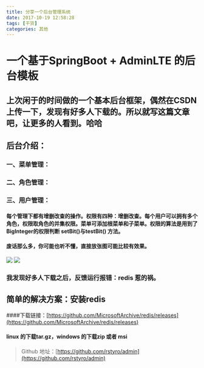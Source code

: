 ```yaml
---
title: 分享一个后台管理系统
date: 2017-10-19 12:58:28
tags: [干货]
categories: 其他
---
```

# 一个基于SpringBoot + AdminLTE 的后台模板
## 上次闲于的时间做的一个基本后台框架，偶然在CSDN 上传一下，发现有好多人下载的。所以就写这篇文章吧，让更多的人看到。哈哈
## 后台介绍：
### 一、菜单管理：
### 二、角色管理：
### 三、用户管理：
#### 每个管理下都有增删改查的操作。权限有四种：增删改查。每个用户可以拥有多个角色，权限取角色的并集权限。菜单可添加根菜单和子菜单。权限的算法是用到了BigInteger的权限判断 setBit()与testBit() 方法。

#### 废话那么多，你可能也听不懂，直接放张图可能比较有效果。
![](78493.png)
![](71820.png)



### 我发现好多人下载之后，反馈运行报错：redis 惹的祸。
## 简单的解决方案：安装redis 
####下载链接：[https://github.com/MicrosoftArchive/redis/releases](https://github.com/MicrosoftArchive/redis/releases)

#### linux 的下载tar.gz，windows 的下载zip 或者 msi

> Github 地址：[https://github.com/rstyro/admin](https://github.com/rstyro/admin)
> 
